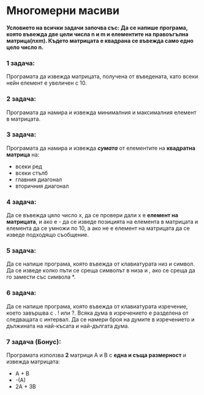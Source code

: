 # Многомерни масиви
**Условието на всички задачи започва със:
Да се напише програма, която въвежда две цели числа n и m и елементите на правоъгълна матрица(nxm). Където матрицата е квадрана се въвежда само едно цело число n.**

### 1 задача:
Програмата да извежда матрицата, получена от въведената, като всеки нейн елемент е увеличен с 10.

### 2 задача:
Програмата да намира и извежда минималния и максималния елемент в матрицата.

### 3 задача:
Програмата да намира и извежда ***сумата*** от елементите на **квадратна матрица** на:

   * всеки ред
   * всеки стълб
   * главния диагонал
   * вторичния диагонал
   
### 4 задача:
Да се въвежда цяло число х, да се провери дали х е **елемент на матрицата**, и ако е - да се изведе позицията на елемента в матрицата и елемента да се умножи по 10, а ако не е елемент на матрицата да се изведе подходящо съобщение.

### 5 задача:

Да се напише програма, която въвежда от клавиатурата низ и символ. Да се изведе колко пъти се среща символът в низа и , ако се среща да го замести със символа *.

### 6 задача:

Да се напише програма, която въвежда от клавиатурата изречение, което завършва с . ! или ?. Всяка дума в изречението е разделена от следващата с интервал. Да се намери броя на думите в изречението и дължината на най-късата и най-дългата дума.

### 7 задача (Бонус):
Програмата използва **2** матрици А и В с **една и съща размерност** и извежда матрицата:

   * А + В
   * -(А)
   * 2А + 3В

